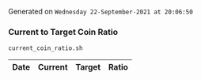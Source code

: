 Generated on `Wednesday 22-September-2021 at 20:06:50`

### Current to Target Coin Ratio
`current_coin_ratio.sh`

Date|Current|Target|Ratio
---|---|---|---
